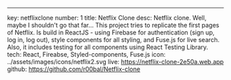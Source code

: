 ---
key: netflixclone
number: 1
title: Netflix Clone
desc: Netflix clone. Well, maybe I shouldn't go that far... This project tries to replicate the first pages of Netflix. Is build in ReactJS -  using Firebase for authentication (sign up, log in, log out), style components for all styling, and Fuse.js for live search. Also, it includes testing for all components using React Testing Library.
tech: React, Fireabse, Styled-components, Fuse.js
icon: ../assets/images/icons/netflix2.svg
live: https://netflix-clone-2e50a.web.app
github: https://github.com/r00bal/Netflix-clone
